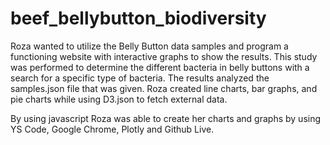 # beef_bellybutton_biodiversity

Roza wanted to utilize the Belly Button data samples and program a functioning website with interactive graphs to show the results. This study was performed to determine the different bacteria in belly buttons with a search for a specific type of bacteria. The results analyzed the samples.json file that was given. Roza created line charts, bar graphs, and pie charts while using D3.json to fetch external data. 

By using javascript Roza was able to create her charts and graphs by using YS Code, Google Chrome, Plotly and Github Live. 
